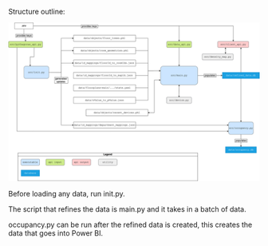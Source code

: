 Structure outline:

![alt text](./images/diagram.svg)


Before loading any data, run init.py.

The script that refines the data is main.py and it takes in a batch of data.

occupancy.py can be run after the refined data is created, this creates the data that goes into Power BI.